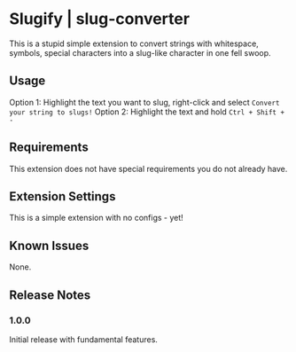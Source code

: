 # Slugify | slug-converter

This is a stupid simple extension to convert strings with whitespace, symbols, special characters into a slug-like character in one fell swoop.

## Usage
Option 1: Highlight the text you want to slug, right-click and select `Convert your string to slugs!` 
Option 2: Highlight the text and hold `Ctrl + Shift + -`

<!-- Insert gif -->
## Requirements

This extension does not have special requirements you do not already have.

## Extension Settings

This is a simple extension with no configs - yet!

## Known Issues

None.

## Release Notes

### 1.0.0

Initial release with fundamental features.
